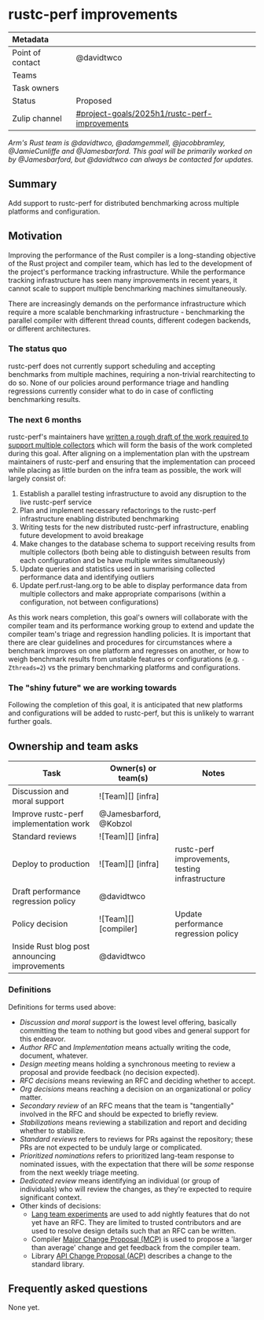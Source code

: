 # rustc-perf improvements

| Metadata         |                     |
|:-----------------|---------------------|
| Point of contact | @davidtwco          |
| Teams | <!-- TEAMS WITH ASKS --> |
| Task owners      | <!-- TASK OWNERS --> |
| Status           | Proposed            |
| Zulip channel    | [#project-goals/2025h1/rustc-perf-improvements][channel] |

[channel]: https://rust-lang.zulipchat.com/#narrow/channel/478771-project-goals.2F2025h1.2Frustc-perf-improvements

*Arm's Rust team is @davidtwco, @adamgemmell, @jacobbramley, @JamieCunliffe and @Jamesbarford.
This goal will be primarily worked on by @Jamesbarford, but @davidtwco can always be contacted for
updates.*

## Summary

Add support to rustc-perf for distributed benchmarking across multiple platforms and configuration.

## Motivation

Improving the performance of the Rust compiler is a long-standing objective of the Rust project
and compiler team, which has led to the development of the project's performance tracking
infrastructure. While the performance tracking infrastructure has seen many improvements in recent
years, it cannot scale to support multiple benchmarking machines simultaneously.

There are increasingly demands on the performance infrastructure which require a more scalable
benchmarking infrastructure - benchmarking the parallel compiler with different thread counts,
different codegen backends, or different architectures.

### The status quo

rustc-perf does not currently support scheduling and accepting benchmarks from multiple machines,
requiring a non-trivial rearchitecting to do so. None of our policies around performance triage
and handling regressions currently consider what to do in case of conflicting benchmarking results.

### The next 6 months

rustc-perf's maintainers have [written a rough draft of the work required to support multiple
collectors](https://hackmd.io/X1wsQvkwQB-gb5PO7t2Czw) which will form the basis of the work
completed during this goal. After aligning on a implementation plan with the upstream maintainers
of rustc-perf and ensuring that the implementation can proceed while placing as little burden on
the infra team as possible, the work will largely consist of:

1. Establish a parallel testing infrastructure to avoid any disruption to the live rustc-perf
   service
2. Plan and implement necessary refactorings to the rustc-perf infrastructure enabling distributed
   benchmarking
3. Writing tests for the new distributed rustc-perf infrastructure, enabling future development to
   avoid breakage
4. Make changes to the database schema to support receiving results from multiple collectors (both
   being able to distinguish between results from each configuration and be have multiple writes
   simultaneously)
5. Update queries and statistics used in summarising collected performance data and identifying
   outliers
6. Update perf.rust-lang.org to be able to display performance data from multiple collectors and
   make appropriate comparisons (within a configuration, not between configurations)

As this work nears completion, this goal's owners will collaborate with the compiler team and its
performance working group to extend and update the compiler team's triage and regression handling
policies. It is important that there are clear guidelines and procedures for circumstances where a
 benchmark improves on one platform and regresses on another, or how to weigh benchmark results
from unstable features or configurations (e.g. `-Zthreads=2`) vs the primary benchmarking platforms
and configurations.

### The "shiny future" we are working towards

Following the completion of this goal, it is anticipated that new platforms and configurations
will be added to rustc-perf, but this is unlikely to warrant further goals.

## Ownership and team asks

| Task                                          | Owner(s) or team(s)    | Notes                                           |
|-----------------------------------------------|------------------------|-------------------------------------------------|
| Discussion and moral support                  | ![Team][] [infra]      |                                                 |
| Improve rustc-perf implementation work        | @Jamesbarford, @Kobzol |                                                 |
| Standard reviews                              | ![Team][] [infra]      |                                                 |
| Deploy to production                          | ![Team][] [infra]      | rustc-perf improvements, testing infrastructure |
| Draft performance regression policy           | @davidtwco             |                                                 |
| Policy decision                               | ![Team][] [compiler]   | Update performance regression policy            |
| Inside Rust blog post announcing improvements | @davidtwco             |                                                 |

### Definitions

Definitions for terms used above:

* *Discussion and moral support* is the lowest level offering, basically committing the team to
  nothing but good vibes and general support for this endeavor.
* *Author RFC* and *Implementation* means actually writing the code, document, whatever.
* *Design meeting* means holding a synchronous meeting to review a proposal and provide feedback
  (no decision expected).
* *RFC decisions* means reviewing an RFC and deciding whether to accept.
* *Org decisions* means reaching a decision on an organizational or policy matter.
* *Secondary review* of an RFC means that the team is "tangentially" involved in the RFC and
  should be expected to briefly review.
* *Stabilizations* means reviewing a stabilization and report and deciding whether to stabilize.
* *Standard reviews* refers to reviews for PRs against the repository; these PRs are not expected
  to be unduly large or complicated.
* *Prioritized nominations* refers to prioritized lang-team response to nominated issues, with
  the expectation that there will be *some* response from the next weekly triage meeting.
* *Dedicated review* means identifying an individual (or group of individuals) who will review the
  changes, as they're expected to require significant context.
* Other kinds of decisions:
    * [Lang team experiments](https://lang-team.rust-lang.org/how_to/experiment.html) are used
      to add nightly features that do not yet have an RFC. They are limited to trusted contributors
      and are used to resolve design details such that an RFC can be written.
    * Compiler [Major Change Proposal (MCP)](https://forge.rust-lang.org/compiler/mcp.html) is
      used to propose a 'larger than average' change and get feedback from the compiler team.
    * Library [API Change Proposal (ACP)](https://std-dev-guide.rust-lang.org/development/feature-lifecycle.html)
      describes a change to the standard library.

## Frequently asked questions

None yet.
